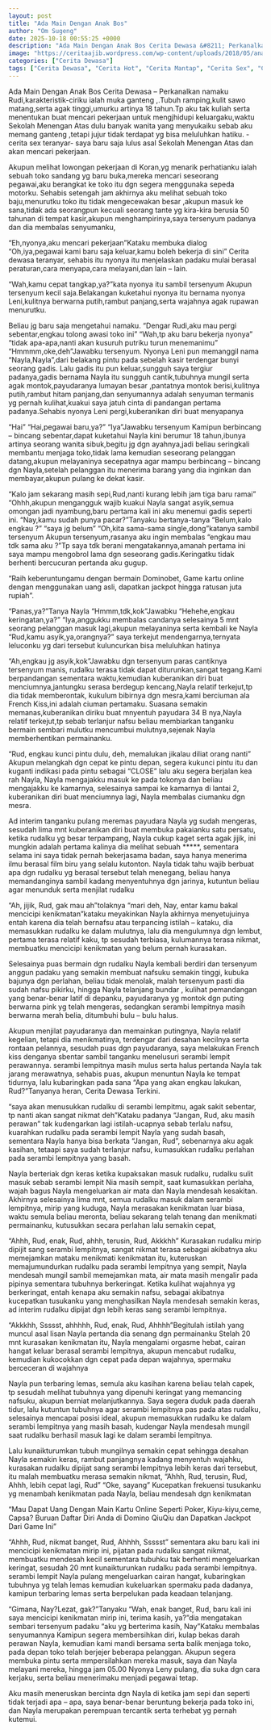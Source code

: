 ```yaml
---
layout: post
title: "Ada Main Dengan Anak Bos"
author: "Om Sugeng"
date: 2025-10-18 00:55:25 +0000
description: "Ada Main Dengan Anak Bos Cerita Dewasa &#8211; Perkanalkan namaku Rudi,karakteristik-ciriku ialah muka ganteng ,.Tubuh ramping,kulit sawo matang,serta agak tinggi,umurku artinya 18 tahun.Tp aku tak ku..."
image: "https://ceritaajib.wordpress.com/wp-content/uploads/2018/05/anak-bos-cantik.png?w=476&#038;h=363"
categories: ["Cerita Dewasa"]
tags: ["Cerita Dewasa", "Cerita Hot", "Cerita Mantap", "Cerita Sex", "Cinta Hanya Nafsu", "Cinta Terlarang"]
---
```


Ada Main Dengan Anak Bos
Cerita Dewasa &#8211; Perkanalkan namaku Rudi,karakteristik-ciriku ialah muka ganteng ,.Tubuh ramping,kulit sawo matang,serta agak tinggi,umurku artinya 18 tahun.Tp aku tak kuliah serta menentukan buat mencari pekerjaan untuk mengjhidupi keluargaku,waktu Sekolah Menengan Atas dulu banyak wanita yang menyukaiku sebab aku memang ganteng ,tetapi jujur tidak terdapat yg bisa meluluhkan hatiku. -cerita sex teranyar- saya baru saja lulus asal Sekolah Menengan Atas dan akan mencari pekerjaan.

Akupun melihat lowongan pekerjaan di Koran,yg menarik perhatianku ialah sebuah toko sandang yg baru buka,mereka mencari seseorang pegawai,aku berangkat ke toko itu dgn segera menggunaka sepeda motorku.
Sehabis setengah jam akhirnya aku melihat sebuah toko baju,menurutku toko itu tidak mengecewakan besar ,akupun masuk ke sana,tidak ada seorangpun kecuali seorang tante yg kira-kira berusia 50 tahunan di tempat kasir,akupun menghampirinya,saya tersenyum padanya dan dia membalas senyumanku,

“Eh,nyonya,aku mencari pekerjaan”Kataku membuka dialog
“Oh,iya,pegawai kami baru saja keluar,kamu boleh bekerja di sini”
Cerita dewasa teranyar, sehabis itu nyonya itu menjelaskan padaku mulai berasal peraturan,cara menyapa,cara melayani,dan lain – lain.

“Wah,kamu cepat tangkap,ya?”kata nyonya itu sambil tersenyum
Akupun tersenyum kecil saja.Belakangan kuketahui nyonya itu bernama nyonya Leni,kulitnya berwarna putih,rambut panjang,serta wajahnya agak rupawan menurutku.

Beliau jg baru saja mengetahui namaku.
“Dengar Rudi,aku mau pergi sebentar,engkau tolong awasi toko ini”
“Wah,tp aku baru bekerja nyonya”
“tidak apa-apa,nanti akan kusuruh putriku turun menemanimu”
“Hmmmm,oke,deh”Jawabku tersenyum.
Nyonya Leni pun memanggil nama
“Nayla,Nayla”,dari belakang pintu pada sebelah kasir terdengar bunyi seorang gadis.
Lalu gadis itu pun keluar,sungguh saya tergiur padanya,gadis bernama Nayla itu sungguh cantik,tubuhnya mungil serta agak montok,payudaranya lumayan besar ,pantatnya montok berisi,kulitnya putih,rambut hitam panjang,dan senyumannya adalah senyuman termanis yg pernah kulihat,kuakui saya jatuh cinta di pandangan pertama padanya.Sehabis nyonya Leni pergi,kuberanikan diri buat menyapanya

“Hai”
“Hai,pegawai baru,ya?”
“Iya”Jawabku tersenyum
Kamipun berbincang – bincang sebentar,dapat kuketahui Nayla kini berumur 18 tahun,ibunya artinya seorang wanita sibuk,begitu jg dgn ayahnya,jadi beliau seringkali membantu menjaga toko,tidak lama kemudian seseorang pelanggan datang,akupun melayaninya secepatnya agar mampu berbincang – bincang dgn Nayla,setelah pelanggan itu menerima barang yang dia inginkan dan membayar,akupun pulang ke dekat kasir.

“Kalo jam sekarang masih sepi,Rud,nanti kurang lebih jam tiga baru ramai”
“Ohhh,akupun mengangguk
wajib kuakui Nayla sangat asyik,semua omongan jadi nyambung,baru pertama kali ini aku menemui gadis seperti ini.
“Nay,kamu sudah punya pacar?”Tanyaku bertanya-tanya
“Belum,kalo engkau ?”
“saya jg belum”
“Oh,kita sama-sama single,dong”katanya sambil tersenyum
Akupun tersenyum,rasanya aku ingin membalas “engkau mau tdk sama aku ?”Tp saya tdk berani mengatakannya,amanah pertama ini saya mampu mengobrol lama dgn seseorang gadis.Keringatku tidak berhenti bercucuran pertanda aku gugup.

&#8220;Raih keberuntungamu dengan bermain Dominobet, Game kartu online dengan menggunakan uang asli, dapatkan jackpot hingga ratusan juta rupiah&#8221;.

“Panas,ya?”Tanya Nayla
“Hmmm,tdk,kok”Jawabku
“Hehehe,engkau keringatan,ya?”
“Iya,anggukku membalas candanya
selesainya 5 mnt seorang pelanggan masuk lagi,akupun melayaninya serta kembali ke Nayla
“Rud,kamu asyik,ya,orangnya?”
saya terkejut mendengarnya,ternyata leluconku yg dari tersebut kuluncurkan bisa meluluhkan hatinya

“Ah,engkau jg asyik,kok”Jawabku dgn tersenyum
paras cantiknya tersenyum manis, rudalku terasa tidak dapat diturunkan,sangat tegang.Kami berpandangan sementara waktu,kemudian kuberanikan diri buat menciumnya,jantungku serasa berdegup kencang,Nayla relatif terkejut,tp dia tidak memberontak, kukulum bibirnya dgn mesra,kami berciuman ala French Kiss,ini adalah ciuman pertamaku.
Suasana semakin memanas,kuberanikan diriku buat mnyentuh payudara 34 B nya,Nayla relatif terkejut,tp sebab terlanjur nafsu beliau membiarkan tanganku bermain sembari mulutku mencumbui mulutnya,sejenak Nayla memberhentikan permainanku.

“Rud, engkau kunci pintu dulu, deh, memalukan jikalau diliat orang nanti”
Akupun melangkah dgn cepat ke pintu depan, segera kukunci pintu itu dan kuganti indikasi pada pintu sebagai “CLOSE”
lalu aku segera berjalan kea rah Nayla, Nayla mengajakku masuk ke pada tokonya dan beliau mengajakku ke kamarnya, selesainya sampai ke kamarnya di lantai 2, kuberanikan diri buat menciumnya lagi, Nayla membalas ciumanku dgn mesra.

Ad interim tanganku pulang meremas payudara Nayla yg sudah mengeras, sesudah lima mnt kuberanikan diri buat membuka pakaianku satu persatu, ketika rudalku yg besar terpampang, Nayla cukup kaget serta agak jijik, ini mungkin adalah pertama kalinya dia melihat sebuah *****, sementara selama ini saya tidak pernah bekerjasama badan, saya hanya menerima ilmu berasal film biru yang selalu kutonton.
Nayla tidak tahu wajib berbuat apa dgn rudalku yg berasal tersebut telah menegang, beliau hanya memandanginya sambil kadang menyentuhnya dgn jarinya, kutuntun beliau agar menunduk serta menjilat rudalku

“Ah, jijik, Rud, gak mau ah”tolaknya
“mari deh, Nay, entar kamu bakal mencicipi kenikmatan”kataku meyakinkan
Nayla akhirnya menyetujuinya entah karena dia telah bernafsu atau terpancing istilah – kataku, dia memasukkan rudalku ke dalam mulutnya, lalu dia mengulumnya dgn lembut, pertama terasa relatif kaku, tp sesudah terbiasa, kulumannya terasa nikmat, membuatku mencicipi kenikmatan yang belum pernah kurasakan.

Selesainya puas bermain dgn rudalku Nayla kembali berdiri dan tersenyum anggun padaku yang semakin membuat nafsuku semakin tinggi, kubuka bajunya dgn perlahan, beliau tidak menolak, malah tersenyum
pasti dia sudah nafsu pikirku, hingga Nayla telanjang bundar , kulihat pemandangan yang benar-benar latif di depanku, payudaranya yg montok dgn puting berwarna pink yg telah mengeras, sedangkan serambi lempitnya masih berwarna merah belia, ditumbuhi bulu – bulu halus.

Akupun menjilat payudaranya dan memainkan putingnya, Nayla relatif kegelian, tetapi dia menikmatinya, terdengar dari desahan kecilnya serta rontaan pelannya, sesudah puas dgn payudaranya, saya melakukan French kiss denganya sbentar sambil tanganku menelusuri serambi lempit perawannya.
serambi lempitnya masih mulus serta halus pertanda Nayla tak jarang merawatnya, sehabis puas, akupun menuntun Nayla ke tempat tidurnya, lalu kubaringkan pada sana
“Apa yang akan engkau lakukan, Rud?”Tanyanya heran, Cerita Dewasa Terkini.

“saya akan menusukkan rudalku di serambi lempitmu, agak sakit sebentar, tp nanti akan sangat nikmat deh”Kataku padanya
“Jangan, Rud, aku masih perawan”
tak kudengarkan lagi istilah-ucapnya sebab terlalu nafsu, kuarahkan rudalku pada serambi lempit Nayla yang sudah basah, sementara Nayla hanya bisa berkata “Jangan, Rud”, sebenarnya aku agak kasihan, tetaapi saya sudah terlanjur nafsu, kumasukkan rudalku perlahan pada serambi lempitnya yang basah.

Nayla berteriak dgn keras ketika kupaksakan masuk rudalku, rudalku sulit masuk sebab serambi lempit Nia masih sempit, saat kumasukkan perlaha, wajah bagus Nayla mengeluarkan air mata dan Nayla mendesah kesakitan.
Akhirnya selesainya lima mnt, semua rudalku masuk dalam serambi lempitnya, mirip yang kuduga, Nayla merasakan kenikmatan luar biasa, waktu semula beliau meronta, beliau sekarang telah tenang dan menikmati permainanku, kutusukkan secara perlahan lalu semakin cepat,

“Ahhh, Rud, enak, Rud, ahhh, terusin, Rud, Akkkhh”
Kurasakan rudalku mirip dipijit sang serambi lempitnya, sangat nikmat terasa sebagai akibatnya aku memejamkan mataku menikmati kenikmatan itu, kuteruskan memajumundurkan rudalku pada serambi lempitnya yang sempit, Nayla mendesah mungil sambil memejamkan mata, air mata masih mengalir pada pipinya sementara tubuhnya berkeringat.
Ketika kulihat wajahnya yg berkeringat, entah kenapa aku semakin nafsu, sebagai akibatnya kucepatkan tusukanku yang menghasilkan Nayla mendesah semakin keras, ad interim rudalku dipijat dgn lebih keras sang serambi lempitnya.

“Akkkhh, Ssssst, ahhhhh, Rud, enak, Rud, Ahhhh”Begitulah istilah yang muncul asal lisan Nayla pertanda dia senang dgn permainanku
Stelah 20 mnt kurasakan kenikmatan itu, Nayla mengalami orgasme hebat, cairan hangat keluar berasal serambi lempitnya, akupun mencabut rudalku, kemudian kukocokkan dgn cepat pada depan wajahnya, spermaku berceceran di wajahnya

Nayla pun terbaring lemas, semula aku kasihan karena beliau telah capek, tp sesudah melihat tubuhnya yang dipenuhi keringat yang memancing nafsuku, akupun berniat melanjutkannya.
Saya segera duduk pada daerah tidur, lalu kutuntun tubuhnya agar serambi lempitnya pas pada atas rudalku, selesainya mencapai posisi ideal, akupun memasukkan rudalku ke dalam serambi lempitnya yang masih basah, kudengar Nayla mendesah mungil saat rudalku berhasil masuk lagi ke dalam serambi lempitnya.

Lalu kunaikturumkan tubuh mungilnya semakin cepat sehingga desahan Nayla semakin keras, rambut panjangnya kadang menyentuh wajahku, kurasakan rudalku dipijat sang serambi lempitnya lebih keras dari tersebut, itu malah membuatku merasa semakin nikmat,
“Ahhh, Rud, terusin, Rud, Ahhh, lebih cepat lagi, Rud”
“Oke, sayang”
Kucepatkan frekuensi tusukanku yg menambah kenikmatan pada Nayla, beliau mendesah dgn kenikmatan

&#8220;Mau Dapat Uang Dengan Main Kartu Online Seperti Poker, Kiyu-kiyu,ceme, Capsa? Buruan Daftar Diri Anda di Domino QiuQiu dan Dapatkan Jackpot Dari Game Ini&#8221;

“Ahhh, Rud, nikmat banget, Rud, Ahhhh, Ssssst”
sementara aku baru kali ini mencicipi kenikmatan mirip ini, pijatan pada rudalku sangat nikmat, membuatku mendesah kecil sementara tubuhku tak berhenti mengeluarkan keringat, sesudah 20 mnt kunaikturunkan rudalku pada serambi lempitnya.
serambi lempit Nayla pulang mengeluarkan cairan hangat, kubaringkan tubuhnya yg telah lemas kemudian kukeluarkan spermaku pada dadanya, kamipun terbaring lemas serta berpelukan pada keadaan telanjang.

“Gimana, Nay?Lezat, gak?”Tanyaku
“Wah, enak banget, Rud, baru kali ini saya mencicipi kenikmatan mirip ini, terima kasih, ya?”dia mengatakan sembari tersenyum padaku
“aku yg berterima kasih, Nay”Kataku membalas senyumannya
Kamipun segera membersihkan diri, kulap bekas darah perawan Nayla, kemudian kami mandi bersama serta balik menjaga toko, pada depan toko telah berjejer beberapa pelanggan.
Akupun segera membuka pintu serta mmpersilahkan mereka masuk, saya dan Nayla melayani mereka, hingga jam 05.00 Nyonya Leny pulang, dia suka dgn cara kerjaku, serta beliau menerimaku menjadi pegawai tetap.

Aku masih meneruskan bercinta dgn Nayla di ketika jam sepi dan seperti tidak terjadi apa – apa, saya benar-benar beruntung bekerja pada toko ini, dan Nayla merupakan perempuan tercantik serta terhebat yg pernah kutemui.